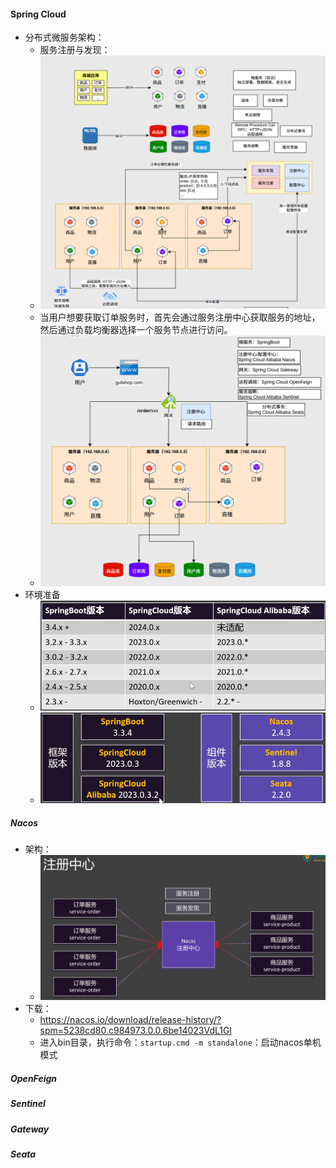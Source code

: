 #### Spring Cloud
- 分布式微服务架构：
  - 服务注册与发现：
  - ![alt text](image-1.png)
  - 当用户想要获取订单服务时，首先会通过服务注册中心获取服务的地址，然后通过负载均衡器选择一个服务节点进行访问。
  - ![alt text](image-2.png)
- 环境准备
  - ![alt text](image-3.png)
  - ![alt text](image-4.png)
##### Nacos
- 架构：
  - ![alt text](image-5.png)
- 下载：
  - https://nacos.io/download/release-history/?spm=5238cd80.c984973.0.0.6be14023VdL1Gl
  - 进入bin目录，执行命令：`startup.cmd -m standalone`：启动nacos单机模式
##### OpenFeign
##### Sentinel
##### Gateway
##### Seata